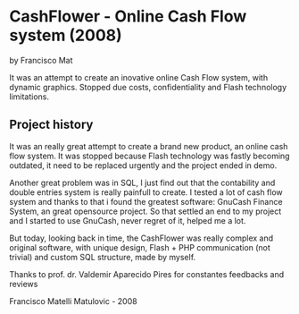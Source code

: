 # CashFlower - Online Cash Flow system (2008)
by Francisco Mat

It was an attempt to create an inovative online Cash Flow system, with dynamic graphics. Stopped due costs, confidentiality and Flash technology limitations.

## Project history
It was an really great attempt to create a brand new product, an online cash flow system. It was stopped because Flash technology was fastly becoming outdated, it need to be replaced urgently and the project ended in demo.

Another great problem was in SQL, I just find out that the contability and double entries system is really painfull to create. I tested a lot of cash flow system and thanks to that i found the greatest software: GnuCash Finance System, an great opensource project. So that settled an end to my project and I started to use GnuCash, never regret of it, helped me a lot.

But today, looking back in time, the CashFlower was really complex and original software, with unique design, Flash + PHP communication (not trivial) and custom SQL structure, made by myself.

Thanks to prof. dr. Valdemir Aparecido Pires for constantes feedbacks and reviews

Francisco Matelli Matulovic - 2008